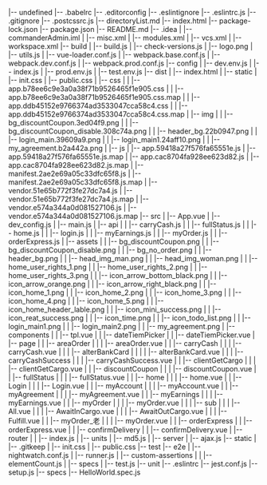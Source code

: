 |-- undefined
    |-- .babelrc
    |-- .editorconfig
    |-- .eslintignore
    |-- .eslintrc.js
    |-- .gitignore
    |-- .postcssrc.js
    |-- directoryList.md
    |-- index.html
    |-- package-lock.json
    |-- package.json
    |-- README.md
    |-- .idea
    |   |-- commanderAdmin.iml
    |   |-- misc.xml
    |   |-- modules.xml
    |   |-- vcs.xml
    |   |-- workspace.xml
    |-- build
    |   |-- build.js
    |   |-- check-versions.js
    |   |-- logo.png
    |   |-- utils.js
    |   |-- vue-loader.conf.js
    |   |-- webpack.base.conf.js
    |   |-- webpack.dev.conf.js
    |   |-- webpack.prod.conf.js
    |-- config
    |   |-- dev.env.js
    |   |-- index.js
    |   |-- prod.env.js
    |   |-- test.env.js
    |-- dist
    |   |-- index.html
    |   |-- static
    |       |-- init.css
    |       |-- public.css
    |       |-- css
    |       |   |-- app.b78ee6c9e3a0a38f71b9526465f1e905.css
    |       |   |-- app.b78ee6c9e3a0a38f71b9526465f1e905.css.map
    |       |   |-- app.ddb45152e9766374ad3533047cca58c4.css
    |       |   |-- app.ddb45152e9766374ad3533047cca58c4.css.map
    |       |-- img
    |       |   |-- bg_discountCoupon.3ed04f9.png
    |       |   |-- bg_discountCoupon_disable.308c74a.png
    |       |   |-- header_bg.22b0947.png
    |       |   |-- login_main.39609a9.png
    |       |   |-- login_main1.24aff10.png
    |       |   |-- my_agreement.b2a442a.png
    |       |-- js
    |           |-- app.59418a27f576fa65551e.js
    |           |-- app.59418a27f576fa65551e.js.map
    |           |-- app.cac8704fa928ee623d82.js
    |           |-- app.cac8704fa928ee623d82.js.map
    |           |-- manifest.2ae2e69a05c33dfc65f8.js
    |           |-- manifest.2ae2e69a05c33dfc65f8.js.map
    |           |-- vendor.51e65b772f3fe27dc7a4.js
    |           |-- vendor.51e65b772f3fe27dc7a4.js.map
    |           |-- vendor.e574a344a0d081527106.js
    |           |-- vendor.e574a344a0d081527106.js.map
    |-- src
    |   |-- App.vue
    |   |-- dev_config.js
    |   |-- main.js
    |   |-- api
    |   |   |-- carryCash.js
    |   |   |-- fullStatus.js
    |   |   |-- home.js
    |   |   |-- login.js
    |   |   |-- myEarnings.js
    |   |   |-- myOrder.js
    |   |   |-- orderExpress.js
    |   |-- assets
    |   |   |-- bg_discountCoupon.png
    |   |   |-- bg_discountCoupon_disable.png
    |   |   |-- bg_no_order.png
    |   |   |-- header_bg.png
    |   |   |-- head_img_man.png
    |   |   |-- head_img_woman.png
    |   |   |-- home_user_rights_1.png
    |   |   |-- home_user_rights_2.png
    |   |   |-- home_user_rights_3.png
    |   |   |-- icon_arrow_bottom_black.png
    |   |   |-- icon_arrow_orange.png
    |   |   |-- icon_arrow_right_black.png
    |   |   |-- icon_home_1.png
    |   |   |-- icon_home_2.png
    |   |   |-- icon_home_3.png
    |   |   |-- icon_home_4.png
    |   |   |-- icon_home_5.png
    |   |   |-- icon_home_header_lable.png
    |   |   |-- icon_mini_success.png
    |   |   |-- icon_reat_success.png
    |   |   |-- icon_time.png
    |   |   |-- icon_todo_list.png
    |   |   |-- login_main1.png
    |   |   |-- login_main2.png
    |   |   |-- my_agreement.png
    |   |-- components
    |   |   |-- tpl.vue
    |   |   |-- dateTiemPicker
    |   |       |-- dateTiemPicker.vue
    |   |-- page
    |   |   |-- areaOrder
    |   |   |   |-- areaOrder.vue
    |   |   |-- carryCash
    |   |   |   |-- carryCash.vue
    |   |   |   |-- alterBankCard
    |   |   |   |   |-- alterBankCard.vue
    |   |   |   |-- carryCashSuccess
    |   |   |       |-- carryCashSuccess.vue
    |   |   |-- clientGetCargo
    |   |   |   |-- clientGetCargo.vue
    |   |   |-- discountCoupon
    |   |   |   |-- discountCoupon.vue
    |   |   |-- fullStatus
    |   |   |   |-- fullStatus.vue
    |   |   |-- home
    |   |   |   |-- home.vue
    |   |   |-- Login
    |   |   |   |-- Login.vue
    |   |   |-- myAccount
    |   |   |   |-- myAccount.vue
    |   |   |-- myAgreement
    |   |   |   |-- myAgreement.vue
    |   |   |-- myEarnings
    |   |   |   |-- myEarnings.vue
    |   |   |-- myOrder
    |   |   |   |-- myOrder.vue
    |   |   |   |-- sub
    |   |   |       |-- All.vue
    |   |   |       |-- AwaitInCargo.vue
    |   |   |       |-- AwaitOutCargo.vue
    |   |   |       |-- Fulfill.vue
    |   |   |-- myOrder_老
    |   |   |   |-- myOrder.vue
    |   |   |-- orderExpress
    |   |       |-- orderExpress.vue
    |   |       |-- confirmDelivery
    |   |           |-- confirmDelivery.vue
    |   |-- router
    |   |   |-- index.js
    |   |-- units
    |       |-- md5.js
    |       |-- server
    |           |-- ajax.js
    |-- static
    |   |-- .gitkeep
    |   |-- init.css
    |   |-- public.css
    |-- test
        |-- e2e
        |   |-- nightwatch.conf.js
        |   |-- runner.js
        |   |-- custom-assertions
        |   |   |-- elementCount.js
        |   |-- specs
        |       |-- test.js
        |-- unit
            |-- .eslintrc
            |-- jest.conf.js
            |-- setup.js
            |-- specs
                |-- HelloWorld.spec.js

